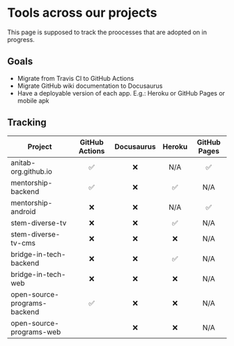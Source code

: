 # Tools across our projects

This page is supposed to track the proocesses that are adopted on in progress.

## Goals

- Migrate from Travis CI to GitHub Actions
- Migrate GitHub wiki documentation to Docusaurus
- Have a deployable version of each app. E.g.: Heroku or GitHub Pages or mobile apk


## Tracking

| Project | GitHub Actions | Docusaurus | Heroku | GitHub Pages |
|-|:-:|:-:|:-:|:-:|
| anitab-org.github.io | ✅ | ❌ | N/A | ✅ |
| mentorship-backend | ✅ | ❌ | ✅ | N/A |
| mentorship-android | ❌ | ❌ | N/A | ✅ |
| stem-diverse-tv | ❌ | ❌ | ✅ | N/A |
| stem-diverse-tv-cms | ❌ | ❌ | ❌ | N/A |
| bridge-in-tech-backend | ❌ | ❌ | ✅ | N/A |
| bridge-in-tech-web | ❌ | ❌ | ❌ | N/A |
| open-source-programs-backend | ✅ | ❌ | ❌ | N/A |
| open-source-programs-web |  | ❌ | ❌ | N/A |
